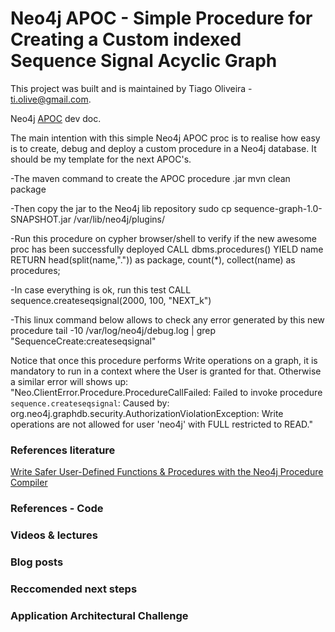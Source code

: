 # Neo4j APOC - Simple Procedure for Creating a Custom indexed Sequence Signal Acyclic Graph

This project was built and is maintained by Tiago Oliveira - [ti.olive@gmail.com](https://www.linkedin.com/in/tiagoliveira/).

Neo4j [APOC](https://neo4j.com/developer/neo4j-apoc/) dev doc.

The main intention with this simple Neo4j APOC proc is to realise how easy is to create, debug and deploy a custom procedure in a Neo4j database. It should be my template for the next APOC's.

-The maven command to create the APOC procedure .jar
mvn clean package

-Then copy the jar to the Neo4j lib repository
sudo cp sequence-graph-1.0-SNAPSHOT.jar /var/lib/neo4j/plugins/

-Run this procedure on cypher browser/shell to verify if the new awesome proc has been successfully deployed
CALL dbms.procedures() YIELD name
RETURN head(split(name,".")) as package, count(*), collect(name) as procedures;

-In case everything is ok, run this test
CALL sequence.createseqsignal(2000, 100, "NEXT_k")

-This linux command below allows to check any error generated by this new procedure
tail -10 /var/log/neo4j/debug.log | grep "SequenceCreate:createseqsignal"

Notice that once this procedure performs Write operations on a graph, it is mandatory to run in a context where the User is granted for that. Otherwise a similar error will shows up: "Neo.ClientError.Procedure.ProcedureCallFailed: Failed to invoke procedure `sequence.createseqsignal`: Caused by: org.neo4j.graphdb.security.AuthorizationViolationException: Write operations are not allowed for user 'neo4j' with FULL restricted to READ."

### References literature
[Write Safer User-Defined Functions & Procedures with the Neo4j Procedure Compiler](https://neo4j.com/blog/user-defined-functions-neo4j-procedure-compiler/)

### References - Code

### Videos & lectures

### Blog posts

### Reccomended next steps

### Application Architectural Challenge
